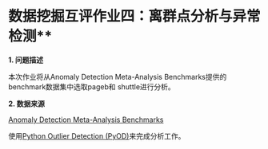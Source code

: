 # 数据挖掘互评作业四：离群点分析与异常检测**

**1. 问题描述**

本次作业将从Anomaly Detection Meta-Analysis Benchmarks提供的benchmark数据集中选取pageb和 shuttle进行分析。

**2. 数据来源**

[Anomaly Detection Meta-Analysis Benchmarks](https://ir.library.oregonstate.edu/concern/datasets/47429f155?locale=en)

使用[Python Outlier Detection (PyOD)](https://github.com/yzhao062/pyod)来完成分析工作。

